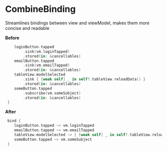 # CombineBinding

Streamlines bindings between view and viewModel, makes them more concise and readable

**Before**

```swift
    loginButton.tapped
        .sink(vm.loginTapped)
        .stored(in: &cancellables)
    emailButton.tapped
        .sink(vm.emailTapped)
        .stored(in: &cancellables)    
    tableView.modelSelected
        .sink { [weak self] _ in self?.tableView.reloadData() }
        .stored(in: &cancellables)
    someButton.tapped
        .subscribe(vm.someSubject)
        .stored(in: &cancellables)
 }
```


**After**

```swift
 bind {
    loginButton.tapped ~> vm.loginTapped
    emailButton.tapped ~> vm.emailTapped
    tableView.modelSelected ~> { [weak self] _ in self?.tableView.reloadData() }
    someButton.tapped ~> vm.someSubject
 }
```

